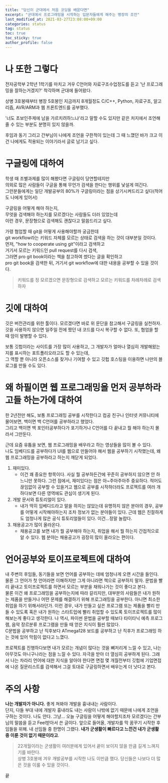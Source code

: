 ```yaml
---
title: "당신이 군대에서 처음 코딩을 배운다면"
excerpt: "군대에서 프로그래밍을 시작하는 입문자들에게 해주는 병장의 조언"
last_modified_at: 2021-03-27T23:08:00+09:00
categories: status
tag: status
toc: true
toc_sticky: true
author_profile: false
---
```


# 나 또한 그렇다

전자공학부 2학년 1학기를 마치고 겨우 C언어와 자료구조수업정도를 듣고 '난 프로그래밍을 잘하는거겠지?' 착각하며 군대에 들어왔다.  
  
상병 3호봉때부터 병장 5호봉인 지금까지 8개월정도 C/C++, Python, 자료구조, 알고리즘, AVR/ARM과 웹 프론트엔드를 공부했다.  
  
'너도 초보인주제에 남을 가르치려하느냐'라고 말할 수도 있지만 같은 처지에서 조언해 줄 수 있는 부분도 분명히 있지 않을까.  
  
후임과 동기 그리고 간부님이 나에게 조언을 구한적이 있는데 그 때 느꼈던 바가 크고 이건 나에게도 적용되는 이야기라서 글로 남기고 싶다.

# 구글링에 대하여

학생 때 조별과제를 많이 해봤다면 구글링이 당연할테지만  
의외로 많은 사람들이 구글을 통해 무언가 검색을 한다는 행위를 낯설게 여긴다.  
그런분들에게는 일단 개발공부의 80%가 구글링이라는 점을 상기시켜드리고 싶다(적어도 나에게 있어서)  

구글링을 어떻게 해야 하는지,  
무엇을 검색해야 하는지를 모르겠다는 사람들도 더러 있었는데  
이런 경우, 문장형으로 검색해도 괜찮다고 말씀드리고 싶다.  

가령 협업할 때 git을 어떻게 사용해야할까 궁금한데  
git workflow라는 키워드 자체를 모르는 상태로 검색을 하는 것이 대부분일 것이다.  
먼저, "how to cooperate using git"이라고 검색하고  
거기서 모르는 키워드인 pull request를 다시 검색,  
그러면 pro git book이라는 책을 참고하여 썼다는 글을 확인하고  
pro git book을 검색한 뒤, 거기서 git workflow에 대한 내용을 공부할 수 있을 것이다.  

> 키워드를 정 모르겠으면 문장형으로 검색하고 모르는 키워드를 차례차례로 검색하자

# 깃에 대하여

깃은 버전관리를 위한 툴이다. 모르겠다면 바로 위 문단을 참고해서 구글링을 실천하자.
깃을 사용하지 않으면 일주일 전에 짰던 내 코드를 다시 복구할 수 없다. 또, 협업을 할 때 암이 발병할 수 있다.

보통 깃헙이라는 사이트를 가장 많이 사용하고, 그 개발자가 얼마나 열심히 개발해왔는지를 표시하는 포트폴리오라고도 할 수 있는데,  
그 역할 뿐 아니라 오픈소스를 찾거나 기여할 수 있고 깃헙 호스팅을 이용하면 나만의 블로그를 만들 수도 있다.

# 왜 하필이면 웹 프로그래밍을 먼저 공부하라고들 하는가에 대하여

한 2년전만 해도, 보통 프로그래밍 공부를 시작한다고 컴공 친구나 인터넷 커뮤니티에 물어보면, 백이면 백 C언어를 공부하라고 했었다.  
그리고 백이면 백 포인터공부하다가 포기하거나 C언어를 다 끝내고 뭘 해야 하는지 몰라서 그만둔다.

근데 요즘 유튭을 보면, 웹 프로그래밍을 배우라고 하는 영상들을 많이 볼 수 있다.  
나도 임베디드를 공부하다가 UI를 웹으로 만들어야 해서 웹을 공부하기 시작했는데, 왜 웹 프로그래밍을 공부하라고 하는지 깨닫게 되었다.  

1. 재미있다.
	* 이건 꽤 중요한 항목이다. 사실 뭘 공부하든간에 꾸준히 공부하지 않으면 안 하느니만 못하다. 그런 점에서, 재미있다는 점은 아~주아주아주 중요하다. 적어도 끊임없이 공부할 수 있을거고 웹으로 공부를 시작하더라도 프로젝트를 여러 개 하다보면 다른 영역에도 관심이 생기게 된다.
2. 개발 문서와 튜토리얼이 있다.
	* 내가 딱히 임베디드라고 말을 하지는 않았는데 유명하지 않은 분야의 경우, 공부를 어떻게 시작해야하는지 조차 정보가 없는 분야들이 있다. 근데 웹은 친절하게도 엄청나게 많은 공식 튜토리얼들이 있다. 이건...정말 놀랍다.
3. 채용공고가 많이 올라온다.
	* 채용공고를 보면 내가 뭘 공부해야 하는지, 취업을 해서 뭘 하는지 간접적으로 알 수 있다. 웹 분야는 채용공고가 굉장히 많이 올라오는 편이다.

# 언어공부와 토이프로젝트에 대하여

내 주변의 후임들, 동기들을 보면 언어를 공부하는 데에 엄청나게 오랜 시간을 들인다.  
물론 그 언어가 첫 언어라면 이해하지만 그게 아니라면 책으로 공부하지 말자. 문법을 빨리 끝내고 토이프로젝트를 하면서 모르는 부분을 채워나가는 것이 좋다고 본다.  
물론 이건 왜 프로그래밍을 공부하는지에 따라 갈리지만, 대부분의 사람들은 내가 원하는 제품을 만들거나 어떤 문제를 해결하기 위해 프로그래밍을 공부한다. 아니면 최소한 취업을 하기 위해서라던가.
이런 경우, 내가 만들고 싶은 프로그램 또는 제품을 빨리 만들 수 있도록 혹은 내가 원하는 스타트업에 빨리 취업할 수 있도록 토이프로젝트를 많이 해보는게 좋다고 생각한다.
나 역시, 파이썬 문법을 공부할 때보다 타이타닉 예측 프로그램, 음악 장르분류 프로그램을 만들 때 얻은 지식이 훨씬 많았다.  
C문법을 공부하고 난 직후보다 ATmega128 보드를 공부하고 난 직후가 프로그래밍 하는 것에 있어 막힘이 없다고 느꼈다.  

프로젝트를 진행하다보면 내가 모르는 개념이 많다는 것을 뼈저리게 느낄 수 있고, 나는 아무것도 아니구나라는 점을 느낄 수 있다. 자극을 받아 더 열심히 공부하게 된다.
그래서 나는 차라리 언어에 대한 지식을 알아야 한다면 면접 몇 개월전부터 깃헙에 기업면접에 나온 질문리스트를 검색해서 그걸 토대로 구글링하면서 배우는게 더 낫다고 본다.

# 주의 사항

**나는 개발자가 아니다.** 좋게 쳐봐야 개발을 흉내내는 사람이다.  
단지, 다들 부대 내에 개발자 흉내라도 내는 사람이 나밖에 없기 때문에 나에게 조언을 구하는 것이다. 나도 안다.
그냥... 오늘 구글링을 어떻게 해야할지조차 모르겠다는 간부님의 말씀을 듣고 Feel받아서 쓴 글이다. 앞으로 들어올, 개발자를 막 꿈꾸기 시작한 후임들을 위해.
내 선임들 중 한명이 그랬다. **내가 군생활이 빠르다고 느낀건 내가 군생활 중 이룬 것이 없기 때문이라고**.

> 22개월이라는 군생활이 여러분에게 있어서 끝이 보이지 않을 만큼 길게 느껴지기를 바란다.  
> 상병 3호봉에 겨우 개발공부를 시작한 나도 이만큼 했다. 당신들은 나보다 더 많은 것을 이룰 수 있을 것이다.  

끝
